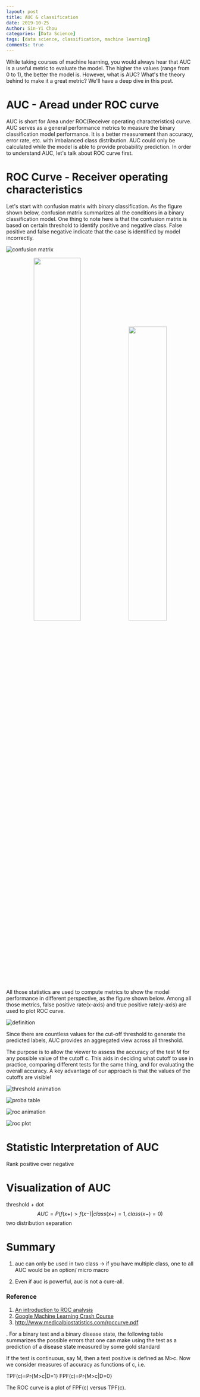 ```yaml
---
layout: post
title: AUC & classification
date: 2019-10-25
Author: Sin-Yi Chou
categories: [Data Science]
tags: [data science, classification, machine learning]
comments: true
---
```


While taking courses of machine learning, you would always hear that AUC is a useful metric to evaluate the model. The higher the values (range from 0 to 1), the better the model is.  However, what is AUC? What's the theory behind to make it a great metric? We'll have a deep dive in this post.

# AUC - Aread under ROC curve
AUC is short for Area under ROC(Receiver operating characteristics) curve. AUC serves as a general performance metrics to measure the binary classification model performance. It is a better measurement than accuracy, error rate, etc. with imbalanced class distribution. AUC could only be calculated while the model is able to provide probability prediction. In order to understand AUC, let's talk about ROC curve first.

# ROC Curve - Receiver operating characteristics

Let's start with confusion matrix with binary classification. As the figure shown below, confusion matrix summarizes all the conditions in a binary classification model. One thing to note here is that the confusion matrix is based on certain threshold to identify positive and negative class. False positive and false negative indicate that the case is identified by model incorrectly.

![confusion matrix](https://github.com/sinyi-chou/sinyi-chou.github.io/blob/master/images/classification/confusion_matix.png)
<p align="center">
<img src="https://github.com/sinyi-chou/sinyi-chou.github.io/blob/master/images/classification/metric_definition.png" src="#" width="50%"  />
<img src="https://github.com/sinyi-chou/sinyi-chou.github.io/blob/master/images/classification/confusion_matix.png" src="#" width="45%" />
</p>
All those statistics are used to compute metrics to show the model performance in different perspective, as the figure shown below. Among all those metrics, false positive rate(x-axis) and true positive rate(y-axis) are used to plot ROC curve.

![definition](https://github.com/sinyi-chou/sinyi-chou.github.io/blob/master/images/classification/confusion_matix.png)

Since there are countless values for the cut-off threshold to generate the predicted labels, AUC provides an aggregated view across all threshold.

 The purpose is to allow the viewer to assess the accuracy of the test M for any possible value of the cutoff c. This aids in deciding what cutoff to use in practice, comparing different tests for the same thing, and for evaluating the overall accuracy. A key advantage of our approach is that the values of the cutoffs are visible!

![threshold animation](https://github.com/sinyi-chou/sinyi-chou.github.io/blob/master/images/classification/classification_threshold.gif)

![proba table](https://github.com/sinyi-chou/sinyi-chou.github.io/blob/master/images/classification/prob_table.png)

![roc animation](https://github.com/sinyi-chou/sinyi-chou.github.io/blob/master/images/classification/roc_plot_animation.gif)

![roc plot](https://github.com/sinyi-chou/sinyi-chou.github.io/blob/master/images/classification/ROC_plot.png)

# Statistic Interpretation of AUC
Rank
positive over negative

# Visualization of AUC
threshold + dot
$$AUC = P(f(x+)>f(x-)|class(x+)=1, class(x-)=0)$$
two distribution separation

# Summary
1. auc can only be used in two class -> if you have multiple class, one to all AUC would be an option/ micro macro  

1. Even if auc is powerful, auc is not a cure-all.

### Reference
1. [An introduction to ROC analysis](https://www.sciencedirect.com/science/article/abs/pii/S016786550500303X)
2. [Google Machine Learning Crash Course](https://developers.google.com/machine-learning/crash-course/ml-intro)
3. http://www.medicalbiostatistics.com/roccurve.pdf

. For a binary test and a binary disease state, the following table summarizes the possible errors that one can make using the test as a prediction of a disease state measured by some gold standard

If the test is continuous, say M, then a test positive is defined as M>c. Now we consider measures of accuracy as functions of c, i.e.

TPF(c)=Pr{M>c|D=1}
FPF(c)=Pr{M>c|D=0}

The ROC curve is a plot of FPF(c) versus TPF(c).
